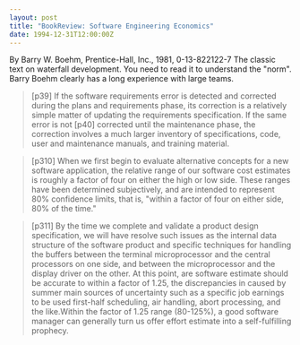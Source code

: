 ```yaml
---
layout: post
title: "BookReview: Software Engineering Economics"
date: 1994-12-31T12:00:00Z
---
```

By Barry W. Boehm, Prentice-Hall, Inc., 1981, 0-13-822122-7
 The classic text on waterfall development.  You need to read
it to understand the "norm".  Barry Boehm clearly has a long
experience with large teams.


> [p39] If the software requirements error is detected and corrected
> during the plans and requirements phase, its correction is a relatively
> simple matter of updating the requirements specification.  If the same
> error is not [p40] corrected until the maintenance phase, the correction
> involves a much larger inventory of specifications, code, user and
> maintenance manuals, and training material.



> [p310] When we first begin to evaluate alternative concepts for a new
> software application, the relative range of our software cost estimates
> is roughly a factor of four on either the high or low side.<footnote>
> These ranges have been determined subjectively, and are intended to
> represent 80% confidence limits, that is, "within a factor of four on
> either side, 80% of the time."</footnote>



> [p311] By the time we complete and validate a product design
> specification, we will have resolve such issues as the internal data
> structure of the software product and specific techniques for handling
> the buffers between the terminal microprocessor and the central
> processors on one side, and between the microprocessor and the display
> driver on the other.  At this point, are software estimate should be
> accurate to within a factor of 1.25, the discrepancies in caused by
> summer main sources of uncertainty such as a specific job earnings to
> be used first-half scheduling, air handling, abort processing, and the
> like.<footnote>Within the factor of 1.25 range (80-125%), a good
> software manager can generally turn us offer effort estimate into a
> self-fulfilling prophecy.</footnote>
> 



